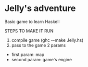 # Jelly's adventure
Basic game to learn Haskell

STEPS TO MAKE IT RUN
1. compile game (ghc --make Jelly.hs)
2. pass to the game 2 params
  - first param: map
  - second param: game's engine 
